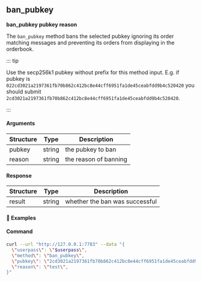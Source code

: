 
## ban\_pubkey

**ban_pubkey pubkey reason**

The `ban_pubkey` method bans the selected pubkey ignoring its order matching messages and preventing its orders from displaying in the orderbook.

::: tip

Use the secp256k1 pubkey without prefix for this method input. E.g. if pubkey is `022cd3021a2197361fb70b862c412bc8e44cff6951fa1de45ceabfdd9b4c520420` you should submit `2cd3021a2197361fb70b862c412bc8e44cff6951fa1de45ceabfdd9b4c520420`.

:::

#### Arguments

| Structure       | Type                       | Description                                                                   |
| --------------- | -------------------------- | ----------------------------------------------------------------------------- |
| pubkey          | string                     | the pubkey to ban                                                             |
| reason          | string                     | the reason of banning                                                         |

#### Response

| Structure              | Type     | Description                                                                                                                                                                                                     |
| ---------------------- | -------- | --------------------------------------------------------------------------------------------------------------------------------------------------------------------------------------------------------------- |
| result                 | string   | whether the ban was successful                                                                                                                                                                                  |
                                                                                                                                                               
#### :pushpin: Examples

#### Command

```bash
curl --url "http://127.0.0.1:7783" --data "{
  \"userpass\": \"$userpass\",
  \"method\": \"ban_pubkey\",
  \"pubkey\": \"2cd3021a2197361fb70b862c412bc8e44cff6951fa1de45ceabfdd9b4c520420\",
  \"reason\": \"test\",
}"
```

<div style="margin-top: 0.5rem;">

<collapse-text hidden title="Response">

#### Response (success)

```json
{
  "result": "success"
}
```

</collapse-text>

</div>
